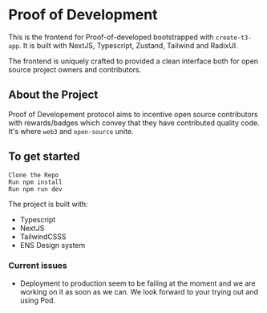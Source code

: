 # Proof of Development
This is the frontend for Proof-of-developed bootstrapped with `create-t3-app`.
It is built with NextJS, Typescript, Zustand, Tailwind and RadixUI.

The frontend is uniquely crafted to provided a clean interface both for open source project owners and contributors.

## About the Project
Proof of Developement protocol aims to incentive open source contributors with rewards/badges which convey that they have contributed quality code. It's where `web3` and `open-source` unite.

## To get started
```
Clone the Repo
Run npm install
Run npm run dev
```

The project is built with:
* Typescript
* NextJS
* TailwindCSSS
* ENS Design system

### Current issues
* Deployment to production seem to be failing at the moment and we are working on it as soon as we can. We look forward to your trying out and using Pod.
